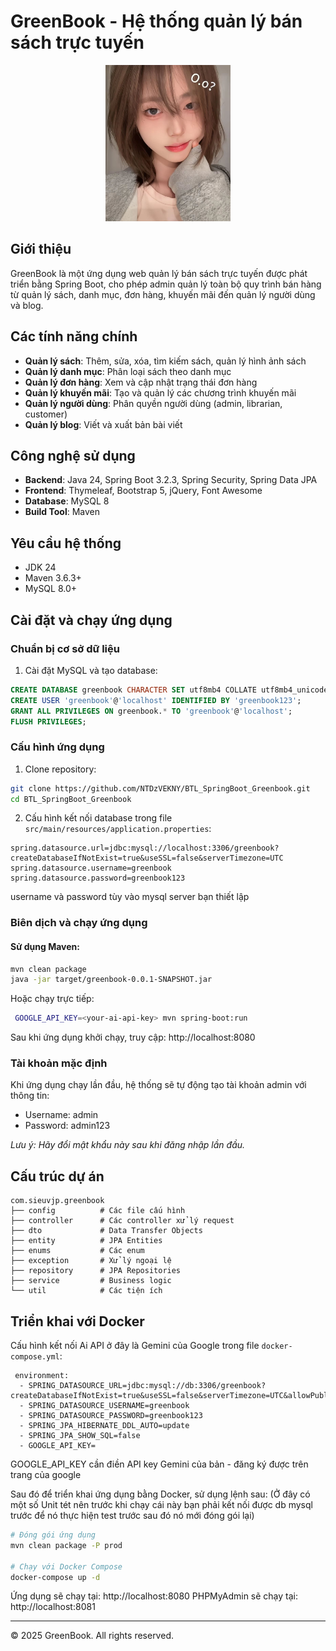 # GreenBook - Hệ thống quản lý bán sách trực tuyến

<p align="center">
  <img src="src/main/resources/static/images/logo.png" alt="GreenBook Logo" width="200">
</p>

## Giới thiệu

GreenBook là một ứng dụng web quản lý bán sách trực tuyến được phát triển bằng Spring Boot, cho phép admin quản lý toàn bộ quy trình bán hàng từ quản lý sách, danh mục, đơn hàng, khuyến mãi đến quản lý người dùng và blog.

## Các tính năng chính

- **Quản lý sách**: Thêm, sửa, xóa, tìm kiếm sách, quản lý hình ảnh sách
- **Quản lý danh mục**: Phân loại sách theo danh mục
- **Quản lý đơn hàng**: Xem và cập nhật trạng thái đơn hàng
- **Quản lý khuyến mãi**: Tạo và quản lý các chương trình khuyến mãi
- **Quản lý người dùng**: Phân quyền người dùng (admin, librarian, customer)
- **Quản lý blog**: Viết và xuất bản bài viết

## Công nghệ sử dụng

- **Backend**: Java 24, Spring Boot 3.2.3, Spring Security, Spring Data JPA
- **Frontend**: Thymeleaf, Bootstrap 5, jQuery, Font Awesome
- **Database**: MySQL 8
- **Build Tool**: Maven

## Yêu cầu hệ thống

- JDK 24
- Maven 3.6.3+
- MySQL 8.0+

## Cài đặt và chạy ứng dụng

### Chuẩn bị cơ sở dữ liệu

1. Cài đặt MySQL và tạo database:

```sql
CREATE DATABASE greenbook CHARACTER SET utf8mb4 COLLATE utf8mb4_unicode_ci;
CREATE USER 'greenbook'@'localhost' IDENTIFIED BY 'greenbook123';
GRANT ALL PRIVILEGES ON greenbook.* TO 'greenbook'@'localhost';
FLUSH PRIVILEGES;
```

### Cấu hình ứng dụng

1. Clone repository:

```bash
git clone https://github.com/NTDzVEKNY/BTL_SpringBoot_Greenbook.git
cd BTL_SpringBoot_Greenbook
```

2. Cấu hình kết nối database trong file `src/main/resources/application.properties`:

```properties
spring.datasource.url=jdbc:mysql://localhost:3306/greenbook?createDatabaseIfNotExist=true&useSSL=false&serverTimezone=UTC
spring.datasource.username=greenbook
spring.datasource.password=greenbook123
```

username và password tùy vào mysql server bạn thiết lập

### Biên dịch và chạy ứng dụng

#### Sử dụng Maven:

```bash
mvn clean package
java -jar target/greenbook-0.0.1-SNAPSHOT.jar
```

Hoặc chạy trực tiếp:

```bash
 GOOGLE_API_KEY=<your-ai-api-key> mvn spring-boot:run
```

Sau khi ứng dụng khởi chạy, truy cập: http://localhost:8080

### Tài khoản mặc định

Khi ứng dụng chạy lần đầu, hệ thống sẽ tự động tạo tài khoản admin với thông tin:
- Username: admin
- Password: admin123

*Lưu ý: Hãy đổi mật khẩu này sau khi đăng nhập lần đầu.*

## Cấu trúc dự án

```
com.sieuvjp.greenbook
├── config          # Các file cấu hình
├── controller      # Các controller xử lý request
├── dto             # Data Transfer Objects
├── entity          # JPA Entities
├── enums           # Các enum
├── exception       # Xử lý ngoại lệ
├── repository      # JPA Repositories
├── service         # Business logic
└── util            # Các tiện ích
```

## Triển khai với Docker
Cấu hình kết nối Ai API ở đây là Gemini của Google trong file `docker-compose.yml`:

```properties
 environment:
  - SPRING_DATASOURCE_URL=jdbc:mysql://db:3306/greenbook?createDatabaseIfNotExist=true&useSSL=false&serverTimezone=UTC&allowPublicKeyRetrieval=true
  - SPRING_DATASOURCE_USERNAME=greenbook
  - SPRING_DATASOURCE_PASSWORD=greenbook123
  - SPRING_JPA_HIBERNATE_DDL_AUTO=update
  - SPRING_JPA_SHOW_SQL=false
  - GOOGLE_API_KEY=
```

GOOGLE_API_KEY cần điền API key Gemini của bản - đăng ký được trên trang của google

Sau đó để triển khai ứng dụng bằng Docker, sử dụng lệnh sau: (Ở đây có một số Unit tét nên trước khi chạy cái này bạn phải kết nối được db mysql trước để nó thực hiện test trước sau đó nó mới đóng gói lại)

```bash
# Đóng gói ứng dụng
mvn clean package -P prod

# Chạy với Docker Compose
docker-compose up -d
```

Ứng dụng sẽ chạy tại: http://localhost:8080
PHPMyAdmin sẽ chạy tại: http://localhost:8081

---

&copy; 2025 GreenBook. All rights reserved.
